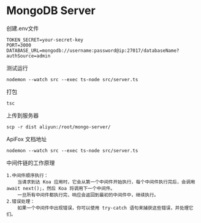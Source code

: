 MongoDB Server
===

创建.env文件
```text
TOKEN_SECRET=your-secret-key
PORT=3000
DATABASE_URL=mongodb://username:password@ip:27017/databaseName?authSource=admin
```

测试运行
```shell
nodemon --watch src --exec ts-node src/server.ts 
```

打包
```shell
tsc 
```

上传到服务器
```shell
scp -r dist aliyun:/root/mongo-server/ 
```

ApiFox 文档地址
```shell
nodemon --watch src --exec ts-node src/server.ts 
```

中间件链的工作原理

	1.中间件顺序执行：
	    当请求到达 Koa 应用时，它会从第一个中间件开始执行，每个中间件执行完后，会调用 await next();，然后 Koa 将调用下一个中间件。
	    一旦所有中间件都执行完，响应会返回到最初的中间件中，继续执行。
	2.错误处理：
	    如果一个中间件中出现错误，你可以使用 try-catch 语句来捕获这些错误，并处理它们。
